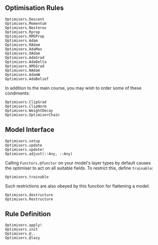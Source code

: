 
## Optimisation Rules

```@docs
Optimisers.Descent
Optimisers.Momentum
Optimisers.Nesterov
Optimisers.Rprop
Optimisers.RMSProp
Optimisers.Adam
Optimisers.RAdam
Optimisers.AdaMax
Optimisers.OAdam
Optimisers.AdaGrad
Optimisers.AdaDelta
Optimisers.AMSGrad
Optimisers.NAdam
Optimisers.AdamW
Optimisers.AdaBelief
```

In addition to the main course, you may wish to order some of these condiments:

```@docs
Optimisers.ClipGrad
Optimisers.ClipNorm
Optimisers.WeightDecay
Optimisers.OptimiserChain
```

## Model Interface

```@docs
Optimisers.setup
Optimisers.update
Optimisers.update!
Optimisers.adjust(::Any, ::Any)
```

Calling `Functors.@functor` on your model's layer types by default causes the
optimiser to act on all suitable fields. To restrict this, define `trainable`:

```@docs
Optimisers.trainable
```

Such restrictions are also obeyed by this function for flattening a model:

```@docs
Optimisers.destructure
Optimisers.Restructure
```

## Rule Definition

```@docs
Optimisers.apply!
Optimisers.init
Optimisers.@..
Optimisers.@lazy
```
